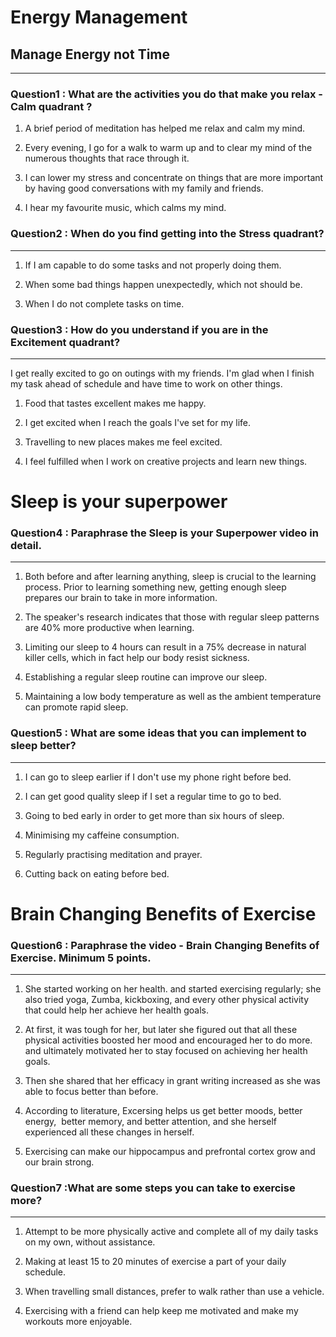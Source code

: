 # Energy Management

## Manage Energy not Time
---
### <b>Question1</b> : What are the activities you do that make you relax - Calm quadrant ?

1. A brief period of meditation has helped me relax and calm my mind.


2. Every evening, I go for a walk to warm up and to clear my mind of the numerous thoughts that race through it.


3. I can lower my stress and concentrate on things that are more important by having good conversations with my family and friends.


4. I hear my favourite music, which calms my mind.

### <b>Question2</b> : When do you find getting into the Stress quadrant?
---

1. If I am capable to do some tasks and not properly doing them.

2. When some bad things happen unexpectedly, which not should be.

3. When I do not complete tasks on time.

### <b>Question3</b> : How do you understand if you are in the Excitement quadrant?
---

I get really excited to go on outings with my friends. I'm glad when I finish my task ahead of schedule and have time to work on other things.

1. Food that tastes excellent makes me happy.


2. I get excited when I reach the goals I've set for my life.


3. Travelling to new places makes me feel excited.


4. I feel fulfilled when I work on creative projects and learn new things.

# Sleep is your superpower

### <b>Question4</b> : Paraphrase the Sleep is your Superpower video in detail.
---
1. Both before and after learning anything, sleep is crucial to the learning process. Prior to learning something new, getting enough sleep prepares our brain to take in more information.

2. The speaker's research indicates that those with regular sleep patterns are 40% more productive when learning.

3. Limiting our sleep to 4 hours can result in a 75% decrease in natural killer cells, which in fact help our body resist sickness.

4. Establishing a regular sleep routine can improve our sleep.

5. Maintaining a low body temperature as well as the ambient temperature can promote rapid sleep.

### <b>Question5</b> : What are some ideas that you can implement to sleep better?
---

1. I can go to sleep earlier if I don't use my phone right before bed.

2. I can get good quality sleep if I set a regular time to go to bed.

3. Going to bed early in order to get more than six hours of sleep.

4. Minimising my caffeine consumption.

5. Regularly practising meditation and prayer.

6. Cutting back on eating before bed.

# Brain Changing Benefits of Exercise

### <b>Question6</b> : Paraphrase the video - Brain Changing Benefits of Exercise. Minimum 5 points.
---

1. She started working on her health. and started exercising regularly; she also tried yoga, Zumba, kickboxing, and every other physical activity that could help her achieve her health goals.

2. At first, it was tough for her, but later she figured out that all these physical activities boosted her mood and encouraged her to do more. and ultimately motivated her to stay focused on achieving her health goals.

3. Then she shared that her efficacy in grant writing increased as she was able to focus better than before.

4. According to literature, Excersing helps us get better moods, better energy,  better memory, and better attention, and she herself experienced all these changes in herself.

5. Exercising can make our hippocampus and prefrontal cortex grow and our brain strong.


### <b>Question7</b> :What are some steps you can take to exercise more?

---
1. Attempt to be more physically active and complete all of my daily tasks on my own, without assistance.

2. Making at least 15 to 20 minutes of exercise a part of your daily schedule.

3. When travelling small distances, prefer to walk rather than use a vehicle.

4. Exercising with a friend can help keep me motivated and make my workouts more enjoyable.
